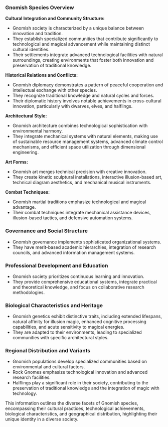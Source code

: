 ### Gnomish Species Overview

**Cultural Integration and Community Structure:**
- Gnomish society is characterized by a unique balance between innovation and tradition.
- They establish specialized communities that contribute significantly to technological and magical advancement while maintaining distinct cultural identities.
- Their settlements integrate advanced technological facilities with natural surroundings, creating environments that foster both innovation and preservation of traditional knowledge.

**Historical Relations and Conflicts:**
- Gnomish diplomacy demonstrates a pattern of peaceful cooperation and intellectual exchange with other species.
- They recognize traditional knowledge and natural cycles and forces.
- Their diplomatic history involves notable achievements in cross-cultural innovation, particularly with dwarves, elves, and halflings.

**Architectural Style:**
- Gnomish architecture combines technological sophistication with environmental harmony.
- They integrate mechanical systems with natural elements, making use of sustainable resource management systems, advanced climate control mechanisms, and efficient space utilization through dimensional engineering.

**Art Forms:**
- Gnomish art merges technical precision with creative innovation.
- They create kinetic sculptural installations, interactive illusion-based art, technical diagram aesthetics, and mechanical musical instruments.

**Combat Techniques:**
- Gnomish martial traditions emphasize technological and magical advantage.
- Their combat techniques integrate mechanical assistance devices, illusion-based tactics, and defensive automation systems.

### Governance and Social Structure
- Gnomish governance implements sophisticated organizational systems.
- They have merit-based academic hierarchies, integration of research councils, and advanced information management systems.

### Professional Development and Education
- Gnomish society prioritizes continuous learning and innovation.
- They provide comprehensive educational systems, integrate practical and theoretical knowledge, and focus on collaborative research methodologies.

### Biological Characteristics and Heritage
- Gnomish genetics exhibit distinctive traits, including extended lifespans, natural affinity for illusion magic, enhanced cognitive processing capabilities, and acute sensitivity to magical energies.
- They are adapted to their environments, leading to specialized communities with specific architectural styles.

### Regional Distribution and Variants
- Gnomish populations develop specialized communities based on environmental and cultural factors.
- Rock Gnomes emphasize technological innovation and advanced research facilities.
- Halflings play a significant role in their society, contributing to the preservation of traditional knowledge and the integration of magic with technology.

This information outlines the diverse facets of Gnomish species, encompassing their cultural practices, technological achievements, biological characteristics, and geographical distribution, highlighting their unique identity in a diverse society.